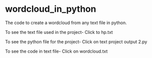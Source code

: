 # wordcloud_in_python
The code to create a wordcloud from any text file in python.

To see the text file used in the project- Click to hp.txt

To see the python file for the project- Click on text project output 2.py

To see the code in text file- Click on wordcloud.txt
